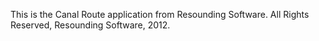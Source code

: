 This is the Canal Route application from Resounding Software. All Rights Reserved, Resounding Software, 2012.